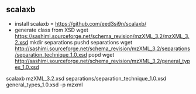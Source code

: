 ## scalaxb

- install scalaxb = https://github.com/eed3si9n/scalaxb/
- generate class from XSD
  wget https://sashimi.sourceforge.net/schema_revision/mzXML_3.2/mzXML_3.2.xsd
  mkdir separations
  pushd separations
  wget http://sashimi.sourceforge.net/schema_revision/mzXML_3.2/separations/separation_technique_1.0.xsd
  popd
  wget http://sashimi.sourceforge.net/schema_revision/mzXML_3.2/general_types_1.0.xsd

scalaxb mzXML_3.2.xsd separations/separation_technique_1.0.xsd general_types_1.0.xsd -p mzxml